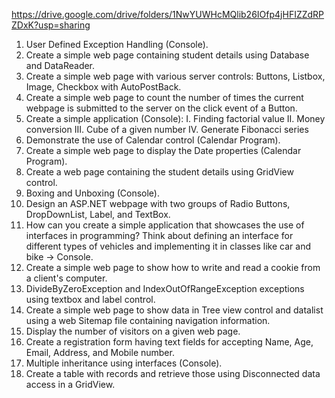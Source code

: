 https://drive.google.com/drive/folders/1NwYUWHcMQlib26IOfp4jHFIZZdRPZDxK?usp=sharing

1.	User Defined Exception Handling (Console).
2.	Create a simple web page containing student details using Database and DataReader.
3.	Create a simple web page with various server controls: Buttons, Listbox, Image, Checkbox with AutoPostBack.
4.	Create a simple web page to count the number of times the current webpage is submitted to the server on the click event of a Button.
5.	Create a simple application (Console):
I.	Finding factorial value
II.	Money conversion
III.	Cube of a given number
IV.	Generate Fibonacci series
6.	Demonstrate the use of Calendar control (Calendar Program).
7.	Create a simple web page to display the Date properties (Calendar Program).
8.	Create a web page containing the student details using GridView control.
9.	Boxing and Unboxing (Console).
10.	Design an ASP.NET webpage with two groups of Radio Buttons, DropDownList, Label, and TextBox.
11.	How can you create a simple application that showcases the use of interfaces in programming? Think about defining an interface for different types of vehicles and implementing it in classes like car and bike -> Console.
12.	Create a simple web page to show how to write and read a cookie from a client's computer.
13.	DivideByZeroException and IndexOutOfRangeException exceptions using textbox and label control.
14.	Create a simple web page to show data in Tree view control and datalist using a web Sitemap file containing navigation information.
15.	Display the number of visitors on a given web page.
16.	Create a registration form having text fields for accepting Name, Age, Email, Address, and Mobile number.
17.	Multiple inheritance using interfaces (Console).
18.	Create a table with records and retrieve those using Disconnected data access in a GridView.
